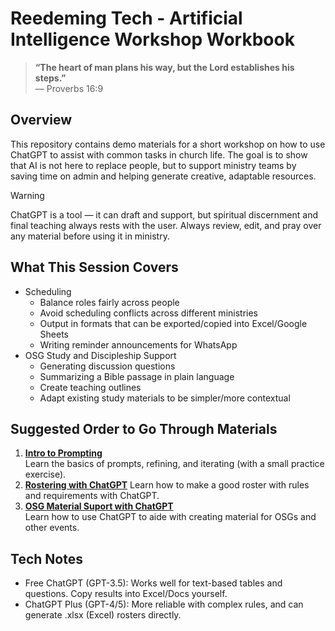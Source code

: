 # Reedeming Tech - Artificial Intelligence Workshop Workbook

> **“The heart of man plans his way, but the Lord establishes his steps.”**  
> — Proverbs 16:9

## Overview
This repository contains demo materials for a short workshop on how to use ChatGPT to assist with common tasks in church life. The goal is to show that AI is not here to replace people, but to support ministry teams by saving time on admin and helping generate creative, adaptable resources.

> [!WARNING]  
> ChatGPT is a tool — it can draft and support, but spiritual discernment and final teaching always rests with the user.
> Always review, edit, and pray over any material before using it in ministry.

## What This Session Covers
- Scheduling
  - Balance roles fairly across people
  - Avoid scheduling conflicts across different ministries
  - Output in formats that can be exported/copied into Excel/Google Sheets
  - Writing reminder announcements for WhatsApp
- OSG Study and Discipleship Support
  - Generating discussion questions
  - Summarizing a Bible passage in plain language
  - Create teaching outlines
  - Adapt existing study materials to be simpler/more contextual

## Suggested Order to Go Through Materials  

1. **[Intro to Prompting](intro_prompt_engineering.md)**  
   Learn the basics of prompts, refining, and iterating (with a small practice exercise).
2. **[Rostering with ChatGPT](rostering.md)** 
   Learn how to make a good roster with rules and requirements with ChatGPT.
3. **[OSG Material Suport with ChatGPT](osg_material.md)**  
   Learn how to use ChatGPT to aide with creating material for OSGs and other events.
   
## Tech Notes
- Free ChatGPT (GPT-3.5): Works well for text-based tables and questions. Copy results into Excel/Docs yourself.
- ChatGPT Plus (GPT-4/5): More reliable with complex rules, and can generate .xlsx (Excel) rosters directly.

